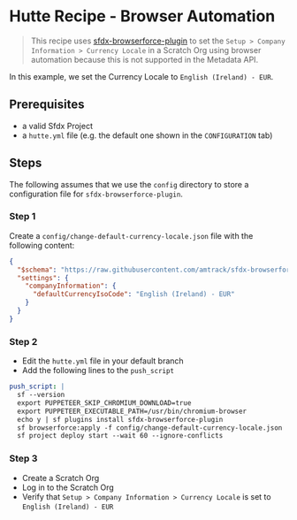 # Hutte Recipe - Browser Automation

> This recipe uses [sfdx-browserforce-plugin](https://github.com/amtrack/sfdx-browserforce-plugin) to set the `Setup > Company Information > Currency Locale` in a Scratch Org using browser automation because this is not supported in the Metadata API.

In this example, we set the Currency Locale to `English (Ireland) - EUR`.

## Prerequisites

- a valid Sfdx Project
- a `hutte.yml` file (e.g. the default one shown in the `CONFIGURATION` tab)

## Steps

The following assumes that we use the `config` directory to store a configuration file for `sfdx-browserforce-plugin`.

### Step 1

Create a `config/change-default-currency-locale.json` file with the following content:

```json
{
  "$schema": "https://raw.githubusercontent.com/amtrack/sfdx-browserforce-plugin/master/src/plugins/schema.json",
  "settings": {
    "companyInformation": {
      "defaultCurrencyIsoCode": "English (Ireland) - EUR"
    }
  }
}
```

### Step 2

- Edit the `hutte.yml` file in your default branch
- Add the following lines to the `push_script`

```yaml
push_script: |
  sf --version
  export PUPPETEER_SKIP_CHROMIUM_DOWNLOAD=true
  export PUPPETEER_EXECUTABLE_PATH=/usr/bin/chromium-browser
  echo y | sf plugins install sfdx-browserforce-plugin
  sf browserforce:apply -f config/change-default-currency-locale.json
  sf project deploy start --wait 60 --ignore-conflicts

```

### Step 3

- Create a Scratch Org
- Log in to the Scratch Org
- Verify that `Setup > Company Information > Currency Locale` is set to `English (Ireland) - EUR`
